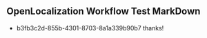 ## OpenLocalization Workflow Test MarkDown
* b3fb3c2d-855b-4301-8703-8a1a339b90b7 thanks!

<!--HONumber=Jul16_HO5-->


